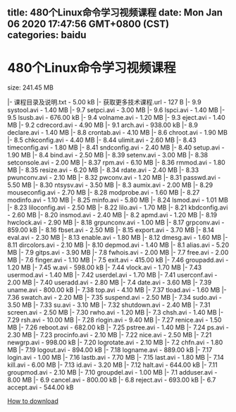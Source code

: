 
title: 480个Linux命令学习视频课程
date: Mon Jan 06 2020 17:47:56 GMT+0800 (CST)    
categories: baidu
---

# 480个Linux命令学习视频课程
size: 241.45 MB
 
 
|- 课程目录及说明.txt - 5.00 kB
|- 获取更多技术课程.url - 127 B
|- 9.9   systool.avi - 1.40 MB
|- 9.7   setpci.avi - 3.00 MB
|- 9.6   lspci.avi - 1.40 MB
|- 9.5    lsusb.avi - 676.00 kB
|- 9.4   volname.avi - 1.20 MB
|- 9.3   eject.avi - 1.40 MB
|- 9.2    cdrecord.avi - 4.90 MB
|- 9.1   arch.avi - 938.00 kB
|- 8.9   declare.avi - 1.40 MB
|- 8.8  crontab.avi - 4.10 MB
|- 8.6   chroot.avi - 1.90 MB
|- 8.5   chkconfig.avi - 4.40 MB
|- 8.44   ulimit.avi - 2.60 MB
|- 8.43  timeconfig.avi - 1.80 MB
|- 8.41  sndconfig.avi - 2.40 MB
|- 8.40  setup.avi - 1.90 MB
|- 8.4  bind.avi - 2.50 MB
|- 8.39  setenv.avi - 3.00 MB
|- 8.38  setconsole.avi - 2.00 MB
|- 8.37   rpm.avi - 6.10 MB
|- 8.36   rmmod.avi - 1.80 MB
|- 8.35  resize.avi - 6.20 MB
|- 8.34  rdate.avi - 2.40 MB
|- 8.33   pwunconv.avi - 2.10 MB
|- 8.32    pwconv.avi - 1.20 MB
|- 8.31   passwd.avi - 5.50 MB
|- 8.30   ntsysv.avi - 3.50 MB
|- 8.3  aumix.avi - 2.00 MB
|- 8.29  mouseconfig.avi - 2.70 MB
|- 8.28   modprobe.avi - 1.60 MB
|- 8.27    modinfo.avi - 1.10 MB
|- 8.25  minfo.avi - 5.80 MB
|- 8.24   lsmod.avi - 1.01 MB
|- 8.23  liloconfig.avi - 2.50 MB
|- 8.22   lilo.avi - 1.70 MB
|- 8.21  kbdconfig.avi - 2.60 MB
|- 8.20   insmod.avi - 2.40 MB
|- 8.2  apmd.avi - 1.20 MB
|- 8.19  hwclock.avi - 2.90 MB
|- 8.18    grpunconv.avi - 1.00 MB
|- 8.17    grpconv.avi - 859.00 kB
|- 8.16  fbset.avi - 2.50 MB
|- 8.15  export.avi - 3.70 MB
|- 8.14  eval.avi - 2.30 MB
|- 8.13   enable.avi - 1.80 MB
|- 8.12    dmesg.avi - 1.60 MB
|- 8.11   dircolors.avi - 2.10 MB
|- 8.10  depmod.avi - 1.40 MB
|- 8.1   alias.avi - 5.20 MB
|- 7.9  gitps.avi - 3.90 MB
|- 7.8  fwhois.avi - 2.00 MB
|- 7.7   free.avi - 2.00 MB
|- 7.6  finger.avi - 1.10 MB
|- 7.5  exit.avi - 415.00 kB
|- 7.46   groupadd.avi - 1.20 MB
|- 7.45   w.avi - 598.00 kB
|- 7.44  vlock.avi - 1.70 MB
|- 7.43    usermod.avi - 1.40 MB
|- 7.42   userdel.avi - 1.70 MB
|- 7.41 userconf.avi - 2.00 MB
|- 7.40   useradd.avi - 2.80 MB
|- 7.4   date.avi - 3.60 MB
|- 7.39   uname.avi - 800.00 kB
|- 7.38   top.avi - 4.10 MB
|- 7.37   tload.avi - 1.60 MB
|- 7.36  swatch.avi - 2.20 MB
|- 7.35  suspend.avi - 2.50 MB
|- 7.34   sudo.avi - 3.50 MB
|- 7.33   su.avi - 3.10 MB
|- 7.32   shutdown.avi - 2.40 MB
|- 7.31  screen.avi - 2.50 MB
|- 7.30 rwho.avi - 1.20 MB
|- 7.3  chsh.avi - 1.40 MB
|- 7.29  rsh.avi - 10.00 MB
|- 7.28   rlogin.avi - 9.40 MB
|- 7.27   renice.avi - 1.50 MB
|- 7.26   reboot.avi - 682.00 kB
|- 7.25   pstree.avi - 1.40 MB
|- 7.24   ps.avi - 2.30 MB
|- 7.23  procinfo.avi - 2.10 MB
|- 7.22  nice.avi - 2.50 MB
|- 7.21  newgrp.avi - 998.00 kB
|- 7.20   logrotate.avi - 2.10 MB
|- 7.2  chfn.avi - 1.80 MB
|- 7.19    logout.avi - 894.00 kB
|- 7.18   logname.avi - 889.00 kB
|- 7.17   login.avi - 1.00 MB
|- 7.16  lastb.avi - 7.70 MB
|- 7.15    last.avi - 1.80 MB
|- 7.14  kill.avi - 6.00 MB
|- 7.13  id.avi - 3.20 MB
|- 7.12    halt.avi - 644.00 kB
|- 7.11   groupmod.avi - 2.10 MB
|- 7.10   groupdel.avi - 1.00 MB
|- 7.1 adduser.avi - 8.00 MB
|- 6.9  cancel.avi - 800.00 kB
|- 6.8  reject.avi - 693.00 kB
|- 6.7  accept.avi - 544.00 kB

[How to download](https://bpcam.bemobtrk.com/go/2ceec3aa-1ca2-46d6-b9ff-aaa5c184517c?jno=650)